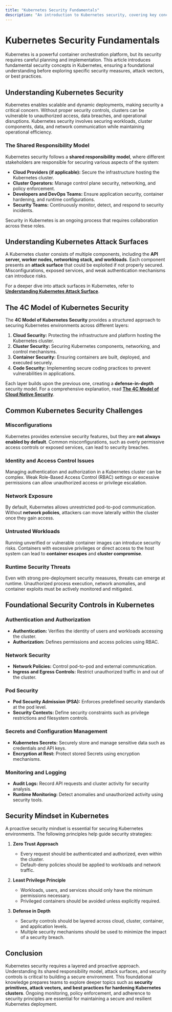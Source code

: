 ```yaml
---
title: "Kubernetes Security Fundamentals"
description: "An introduction to Kubernetes security, covering key concepts, challenges, and foundational security principles."
---
```


# Kubernetes Security Fundamentals

Kubernetes is a powerful container orchestration platform, but its security requires careful planning and implementation. This article introduces fundamental security concepts in Kubernetes, ensuring a foundational understanding before exploring specific security measures, attack vectors, or best practices.

## Understanding Kubernetes Security

Kubernetes enables scalable and dynamic deployments, making security a critical concern. Without proper security controls, clusters can be vulnerable to unauthorized access, data breaches, and operational disruptions. Kubernetes security involves securing workloads, cluster components, data, and network communication while maintaining operational efficiency.

### The Shared Responsibility Model

Kubernetes security follows a **shared responsibility model**, where different stakeholders are responsible for securing various aspects of the system:

- **Cloud Providers (if applicable):** Secure the infrastructure hosting the Kubernetes cluster.
- **Cluster Operators:** Manage control plane security, networking, and policy enforcement.
- **Developers and DevOps Teams:** Ensure application security, container hardening, and runtime configurations.
- **Security Teams:** Continuously monitor, detect, and respond to security incidents.

Security in Kubernetes is an ongoing process that requires collaboration across these roles.

## Understanding Kubernetes Attack Surfaces

A Kubernetes cluster consists of multiple components, including the **API server, worker nodes, networking stack, and workloads**. Each component presents an **attack surface** that could be exploited if not properly secured. Misconfigurations, exposed services, and weak authentication mechanisms can introduce risks.

For a deeper dive into attack surfaces in Kubernetes, refer to **[Understanding Kubernetes Attack Surface](./understanding_k8s_attack_surface.md)**.

## The 4C Model of Kubernetes Security

The **4C Model of Kubernetes Security** provides a structured approach to securing Kubernetes environments across different layers:

1. **Cloud Security:** Protecting the infrastructure and platform hosting the Kubernetes cluster.
2. **Cluster Security:** Securing Kubernetes components, networking, and control mechanisms.
3. **Container Security:** Ensuring containers are built, deployed, and executed securely.
4. **Code Security:** Implementing secure coding practices to prevent vulnerabilities in applications.

Each layer builds upon the previous one, creating a **defense-in-depth** security model. For a comprehensive explanation, read **[The 4C Model of Cloud Native Security](./the_4_c_cloud_native_security.md)**.

## Common Kubernetes Security Challenges

### Misconfigurations

Kubernetes provides extensive security features, but they are **not always enabled by default**. Common misconfigurations, such as overly permissive access controls or exposed services, can lead to security breaches.

### Identity and Access Control Issues

Managing authentication and authorization in a Kubernetes cluster can be complex. Weak Role-Based Access Control (RBAC) settings or excessive permissions can allow unauthorized access or privilege escalation.

### Network Exposure

By default, Kubernetes allows unrestricted pod-to-pod communication. Without **network policies**, attackers can move laterally within the cluster once they gain access.

### Untrusted Workloads

Running unverified or vulnerable container images can introduce security risks. Containers with excessive privileges or direct access to the host system can lead to **container escapes** and **cluster compromise**.

### Runtime Security Threats

Even with strong pre-deployment security measures, threats can emerge at runtime. Unauthorized process execution, network anomalies, and container exploits must be actively monitored and mitigated.

## Foundational Security Controls in Kubernetes

### Authentication and Authorization

- **Authentication:** Verifies the identity of users and workloads accessing the cluster.
- **Authorization:** Defines permissions and access policies using RBAC.

### Network Security

- **Network Policies:** Control pod-to-pod and external communication.
- **Ingress and Egress Controls:** Restrict unauthorized traffic in and out of the cluster.

### Pod Security

- **Pod Security Admission (PSA):** Enforces predefined security standards at the pod level.
- **Security Contexts:** Define security constraints such as privilege restrictions and filesystem controls.

### Secrets and Configuration Management

- **Kubernetes Secrets:** Securely store and manage sensitive data such as credentials and API keys.
- **Encryption at Rest:** Protect stored Secrets using encryption mechanisms.

### Monitoring and Logging

- **Audit Logs:** Record API requests and cluster activity for security analysis.
- **Runtime Monitoring:** Detect anomalies and unauthorized activity using security tools.

## Security Mindset in Kubernetes

A proactive security mindset is essential for securing Kubernetes environments. The following principles help guide security strategies:

1. **Zero Trust Approach**
   - Every request should be authenticated and authorized, even within the cluster.
   - Default-deny policies should be applied to workloads and network traffic.

2. **Least Privilege Principle**
   - Workloads, users, and services should only have the minimum permissions necessary.
   - Privileged containers should be avoided unless explicitly required.

3. **Defense in Depth**
   - Security controls should be layered across cloud, cluster, container, and application levels.
   - Multiple security mechanisms should be used to minimize the impact of a security breach.

## Conclusion

Kubernetes security requires a layered and proactive approach. Understanding its shared responsibility model, attack surfaces, and security controls is critical to building a secure environment. This foundational knowledge prepares teams to explore deeper topics such as **security primitives, attack vectors, and best practices for hardening Kubernetes clusters**. Ongoing monitoring, policy enforcement, and adherence to security principles are essential for maintaining a secure and resilient Kubernetes deployment.
